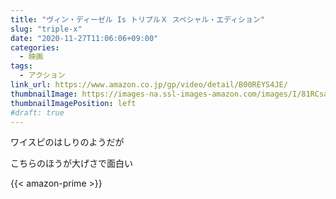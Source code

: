 ```yaml
---
title: "ヴィン・ディーゼル Is トリプルＸ スペシャル・エディション"
slug: "triple-x"
date: "2020-11-27T11:06:06+09:00"
categories:
  - 映画
tags:
  - アクション
link_url: https://www.amazon.co.jp/gp/video/detail/B00REYS4JE/
thumbnailImage: https://images-na.ssl-images-amazon.com/images/I/81RCsanLN0L._SX300_.jpg
thumbnailImagePosition: left
#draft: true
---
```

ワイスピのはしりのようだが
<!--more-->
こちらのほうが大げさで面白い

{{< amazon-prime >}}
